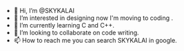 - 👋 Hi, I’m @SKYKALAI
- 👀 I’m interested in designing now I'm  moving to coding . 
- 🌱 I’m currently learning C and C++.
- 💞️ I’m looking to collaborate on code writing.
- 📫 How to reach me you can search SKYKALAI in google. 

<!---
SKYKALAI/SKYKALAI is a ✨ special ✨ repository because its `README.md` (this file) appears on your GitHub profile.
You can click the Preview link to take a look at your changes.
--->
